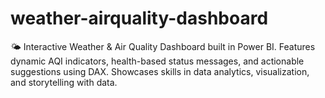 # weather-airquality-dashboard
🌤️ Interactive Weather &amp; Air Quality Dashboard built in Power BI. Features dynamic AQI indicators, health-based status messages, and actionable suggestions using DAX. Showcases skills in data analytics, visualization, and storytelling with data.
